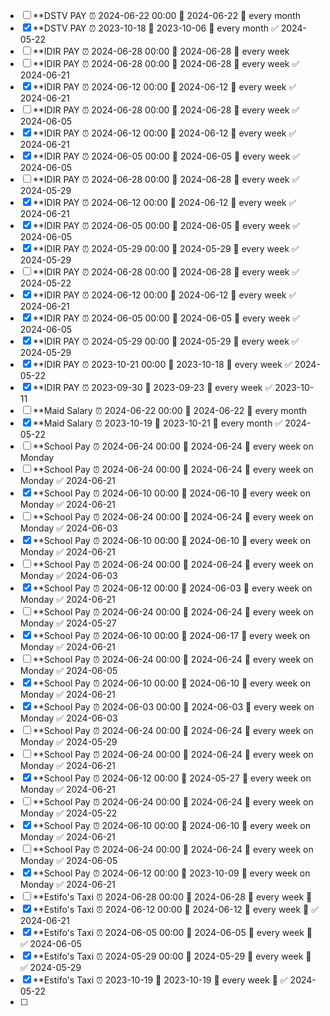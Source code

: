 - [ ] **DSTV PAY  ⏰ 2024-06-22 00:00 📅 2024-06-22 🔁 every month 
- [x] **DSTV PAY  ⏰ 2023-10-18 📅 2023-10-06 🔁 every month ✅ 2024-05-22
- [ ] **IDIR PAY  ⏰ 2024-06-28 00:00 📅 2024-06-28 🔁 every week 
- [ ] **IDIR PAY  ⏰ 2024-06-28 00:00 📅 2024-06-28 🔁 every week ✅ 2024-06-21
- [x] **IDIR PAY  ⏰ 2024-06-12 00:00 📅 2024-06-12 🔁 every week ✅ 2024-06-21
- [ ] **IDIR PAY  ⏰ 2024-06-28 00:00 📅 2024-06-28 🔁 every week ✅ 2024-06-05
- [x] **IDIR PAY  ⏰ 2024-06-12 00:00 📅 2024-06-12 🔁 every week ✅ 2024-06-21
- [x] **IDIR PAY  ⏰ 2024-06-05 00:00 📅 2024-06-05 🔁 every week ✅ 2024-06-05
- [ ] **IDIR PAY  ⏰ 2024-06-28 00:00 📅 2024-06-28 🔁 every week ✅ 2024-05-29
- [x] **IDIR PAY  ⏰ 2024-06-12 00:00 📅 2024-06-12 🔁 every week ✅ 2024-06-21
- [x] **IDIR PAY  ⏰ 2024-06-05 00:00 📅 2024-06-05 🔁 every week ✅ 2024-06-05
- [x] **IDIR PAY  ⏰ 2024-05-29 00:00 📅 2024-05-29 🔁 every week ✅ 2024-05-29
- [ ] **IDIR PAY  ⏰ 2024-06-28 00:00 📅 2024-06-28 🔁 every week ✅ 2024-05-22
- [x] **IDIR PAY  ⏰ 2024-06-12 00:00 📅 2024-06-12 🔁 every week ✅ 2024-06-21
- [x] **IDIR PAY  ⏰ 2024-06-05 00:00 📅 2024-06-05 🔁 every week ✅ 2024-06-05
- [x] **IDIR PAY  ⏰ 2024-05-29 00:00 📅 2024-05-29 🔁 every week ✅ 2024-05-29
- [x] **IDIR PAY  ⏰ 2023-10-21 00:00 📅 2023-10-18 🔁 every week ✅ 2024-05-22
- [x] **IDIR PAY  ⏰ 2023-09-30 📅 2023-09-23 🔁 every week ✅ 2023-10-11
- [ ] **Maid Salary  ⏰ 2024-06-22 00:00 📅 2024-06-22 🔁 every month
- [x] **Maid Salary  ⏰ 2023-10-19 📅 2023-10-21 🔁 every month ✅ 2024-05-22
- [ ] **School Pay  ⏰ 2024-06-24 00:00 📅 2024-06-24 🔁 every week on Monday
- [ ] **School Pay  ⏰ 2024-06-24 00:00 📅 2024-06-24 🔁 every week on Monday ✅ 2024-06-21
- [x] **School Pay  ⏰ 2024-06-10 00:00 📅 2024-06-10 🔁 every week on Monday ✅ 2024-06-21
- [ ] **School Pay  ⏰ 2024-06-24 00:00 📅 2024-06-24 🔁 every week on Monday ✅ 2024-06-03
- [x] **School Pay  ⏰ 2024-06-10 00:00 📅 2024-06-10 🔁 every week on Monday ✅ 2024-06-21
- [ ] **School Pay  ⏰ 2024-06-24 00:00 📅 2024-06-24 🔁 every week on Monday ✅ 2024-06-03
- [x] **School Pay  ⏰ 2024-06-12 00:00 📅 2024-06-03 🔁 every week on Monday ✅ 2024-06-21
- [ ] **School Pay  ⏰ 2024-06-24 00:00 📅 2024-06-24 🔁 every week on Monday ✅ 2024-05-27
- [x] **School Pay  ⏰ 2024-06-10 00:00 📅 2024-06-17 🔁 every week on Monday ✅ 2024-06-21
- [ ] **School Pay  ⏰ 2024-06-24 00:00 📅 2024-06-24 🔁 every week on Monday ✅ 2024-06-05
- [x] **School Pay  ⏰ 2024-06-10 00:00 📅 2024-06-10 🔁 every week on Monday ✅ 2024-06-21
- [x] **School Pay  ⏰ 2024-06-03 00:00 📅 2024-06-03 🔁 every week on Monday ✅ 2024-06-03
- [ ] **School Pay  ⏰ 2024-06-24 00:00 📅 2024-06-24 🔁 every week on Monday ✅ 2024-05-29
- [ ] **School Pay  ⏰ 2024-06-24 00:00 📅 2024-06-24 🔁 every week on Monday ✅ 2024-06-21
- [x] **School Pay  ⏰ 2024-06-12 00:00 📅 2024-05-27 🔁 every week on Monday ✅ 2024-06-21
- [ ] **School Pay  ⏰ 2024-06-24 00:00 📅 2024-06-24 🔁 every week on Monday ✅ 2024-05-22
- [x] **School Pay  ⏰ 2024-06-10 00:00 📅 2024-06-10 🔁 every week on Monday ✅ 2024-06-21
- [ ] **School Pay  ⏰ 2024-06-24 00:00 📅 2024-06-24 🔁 every week on Monday ✅ 2024-06-05
- [x] **School Pay  ⏰ 2024-06-12 00:00 📅 2023-10-09 🔁 every week on Monday ✅ 2024-06-21
- [ ] **Estifo's Taxi  ⏰ 2024-06-28 00:00 📅 2024-06-28 🔁 every week 🔼 
- [x] **Estifo's Taxi  ⏰ 2024-06-12 00:00 📅 2024-06-12 🔁 every week 🔼 ✅ 2024-06-21
- [x] **Estifo's Taxi  ⏰ 2024-06-05 00:00 📅 2024-06-05 🔁 every week 🔼 ✅ 2024-06-05
- [x] **Estifo's Taxi  ⏰ 2024-05-29 00:00 📅 2024-05-29 🔁 every week 🔼 ✅ 2024-05-29
- [x] **Estifo's Taxi  ⏰ 2023-10-19 📅 2023-10-19 🔁 every week 🔼 ✅ 2024-05-22
- [ ] 